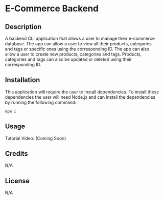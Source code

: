 # E-Commerce Backend

## Description

A backend CLI application that allows a user to manage their e-commerce database. The app can allow a user to view all their products, categories and tags or specific ones using the corresponding ID. The app can also allow a user to create new products, categories and tags. Products, categories and tags can also be updated or deleted using their corresponding ID.

## Installation

This application will require the user to install dependencies. To install these dependencies the user will need Node.js and can install the dependencies by running the following command:

```
npm i
```

## Usage

Tutorial Video: (Coming Soon)

## Credits

N/A

## License

N/A